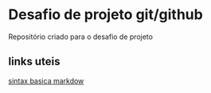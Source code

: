 # Desafio de projeto git/github
Repositório criado para o desafio de projeto

## links uteis
[sintax basica markdow](https://www.markdownguide.org)
